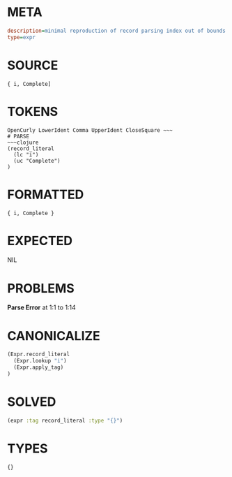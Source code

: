 # META
~~~ini
description=minimal reproduction of record parsing index out of bounds crash
type=expr
~~~
# SOURCE
~~~roc
{ i, Complete]
~~~
# TOKENS
~~~text
OpenCurly LowerIdent Comma UpperIdent CloseSquare ~~~
# PARSE
~~~clojure
(record_literal
  (lc "i")
  (uc "Complete")
)
~~~
# FORMATTED
~~~roc
{ i, Complete }
~~~
# EXPECTED
NIL
# PROBLEMS
**Parse Error**
at 1:1 to 1:14

# CANONICALIZE
~~~clojure
(Expr.record_literal
  (Expr.lookup "i")
  (Expr.apply_tag)
)
~~~
# SOLVED
~~~clojure
(expr :tag record_literal :type "{}")
~~~
# TYPES
~~~roc
{}
~~~
